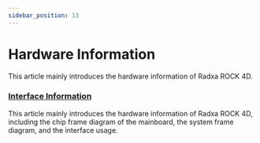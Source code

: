 ```yaml
---
sidebar_position: 13
---
```


# Hardware Information

This article mainly introduces the hardware information of Radxa ROCK 4D.

### [Interface Information](/rock4/rock4d/hardware-info/interface_info)

This article mainly introduces the hardware information of Radxa ROCK 4D, including the chip frame diagram of the mainboard, the system frame diagram, and the interface usage.
